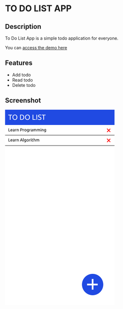 # TO DO LIST APP

## Description

To Do List App is a simple todo application for everyone.

You can [access the demo here](https://www.figma.com/proto/Z1bsUAjpBnrihfC1KIKsg1jI/TO-DO-LIST?scaling=scale-down&node-id=1%3A2)

## Features

* Add todo
* Read todo
* Delete todo

## Screenshot

![TODO_LIST](./todo_list.png)